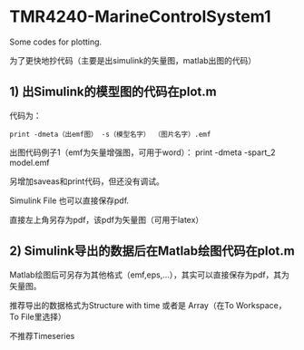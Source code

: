 # TMR4240-MarineControlSystem1
Some codes for plotting.

为了更快地抄代码（主要是出simulink的矢量图，matlab出图的代码）

## 1) 出Simulink的模型图的代码在plot.m

代码为：
```
print -dmeta（出emf图） -s（模型名字） （图片名字）.emf
```

出图代码例子1（emf为矢量增强图，可用于word）：            print -dmeta -spart_2 model.emf

另增加saveas和print代码，但还没有调试。

Simulink File 也可以直接保存pdf.

直接左上角另存为pdf，该pdf为矢量图（可用于latex）

## 2) Simulink导出的数据后在Matlab绘图代码在plot.m

Matlab绘图后可另存为其他格式（emf,eps,...），其实可以直接保存为pdf，其为矢量图。

推荐导出的数据格式为Structure with time 或者是 Array（在To Workspace，To File里选择）

不推荐Timeseries
